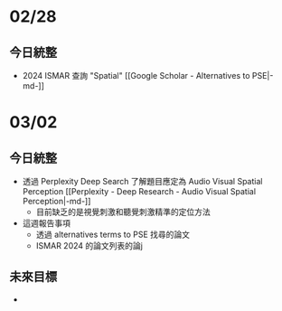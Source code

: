# 02/28
## 今日統整
- 2024 ISMAR 查詢 "Spatial" [[Google Scholar - Alternatives to PSE|-md-]]
# 03/02
## 今日統整
- 透過 Perplexity Deep Search 了解題目應定為 Audio Visual Spatial Perception [[Perplexity - Deep Research - Audio Visual Spatial Perception|-md-]]
	- 目前缺乏的是視覺刺激和聽覺刺激精準的定位方法
- 這週報告事項
	- 透過 alternatives terms to PSE 找尋的論文
	- ISMAR 2024 的論文列表的論j
## 未來目標
- 